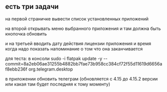 
## есть три задачи  
  
на первой страничке вывести список установленных приложений  
  
на второй открывать меню выбранного приложения и там должна быть кнопочка обновить  
  
и на третьей вводить дату действия лицензии приложения и время когда надо показать напоминание о том что она заканчивается  

для теста:
в консоли
sudo -i
flatpak update -y --commit=8a2eb06ae31255b4882bb7fae73b958cc384cf72f55d11619d6656af8ebb236f org.telegram.desktop

в приложении обновить телеграм (обновляется с 4.15 до 4.15.2 версии или какая там будет последняя к тому моменту)